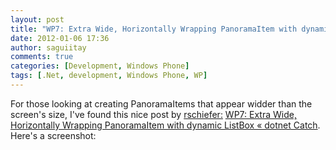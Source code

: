 ```yaml
---
layout: post
title: "WP7: Extra Wide, Horizontally Wrapping PanoramaItem with dynamic ListBox « dotnet Catch"
date: 2012-01-06 17:36
author: saguiitay
comments: true
categories: [Development, Windows Phone]
tags: [.Net, development, Windows Phone, WP]
---
```

For those looking at creating PanoramaItems that appear widder than the screen's size, I've found this nice post by [rschiefer:](http://dotnetcatch.wordpress.com/) [WP7: Extra Wide, Horizontally Wrapping PanoramaItem with dynamic ListBox « dotnet Catch](http://dotnetcatch.wordpress.com/2011/01/06/wp7-extra-wide-horizontally-wrapping-panoramaitem-with-dynamic-listbox/). Here's a screenshot:

[](http://dotnetcatch.wordpress.com/2011/01/06/wp7-extra-wide-horizontally-wrapping-panoramaitem-with-dynamic-listbox/)


